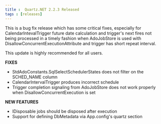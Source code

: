 ```yaml
---
title :  Quartz.NET 2.2.3 Released
tags : [releases]
---
```



This is a bug fix release which has some critical fixes, especially for CalendarIntevalTrigger
future date calculation and trigger's next fires not being processed in a timely fashion when AdoJobStore is used
with DisallowConcurrentExecutionAttribute and trigger has short repeat interval.

This update is highly recommended for all users.

__FIXES__

* StdAdoConstants.SqlSelectSchedulerStates does not filter on the SCHED_NAME column
* CalendarIntervalTrigger produces incorrect schedule
* Trigger completion signaling from AdoJobStore does not work properly when DisallowConcurrentExecution is set

__NEW FEATURES__

* IDisposable jobs should be disposed after execution  
* Support for defining DbMetadata via App.config's quartz section

<Download />
